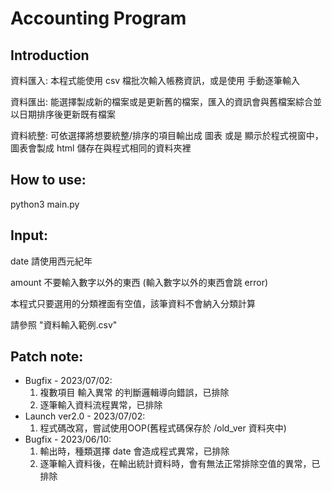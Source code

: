 # Accounting Program

## Introduction

資料匯入: 本程式能使用 csv 檔批次輸入帳務資訊，或是使用 手動逐筆輸入

資料匯出: 能選擇製成新的檔案或是更新舊的檔案，匯入的資訊會與舊檔案綜合並以日期排序後更新既有檔案

資料統整: 可依選擇將想要統整/排序的項目輸出成 圖表 或是 顯示於程式視窗中，圖表會製成 html 儲存在與程式相同的資料夾裡

## How to use:

python3 main.py

## Input:

date 請使用西元紀年

amount 不要輸入數字以外的東西 (輸入數字以外的東西會跳 error)

本程式只要選用的分類裡面有空值，該筆資料不會納入分類計算

請參照 "資料輸入範例.csv"

## Patch note:
- Bugfix - 2023/07/02:
    1. 複數項目 輸入異常 的判斷邏輯導向錯誤，已排除
    2. 逐筆輸入資料流程異常，已排除
- Launch ver2.0 - 2023/07/02:
    1. 程式碼改寫，嘗試使用OOP(舊程式碼保存於 /old_ver 資料夾中)
- Bugfix - 2023/06/10:
    1. 輸出時，種類選擇 date 會造成程式異常，已排除
    2. 逐筆輸入資料後，在輸出統計資料時，會有無法正常排除空值的異常，已排除
